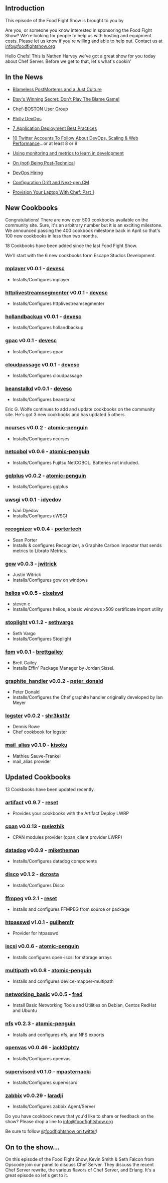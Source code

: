 ## Introduction

This episode of the Food Fight Show is brought to you by

Are you, or someone you know interested in sponsoring the Food Fight Show?  We're looking for people to help us with hosting and equipment costs.  Please let us know if you're willing and able to help out.  Contact us at info@foodfightshow.org

Hello Chefs!  This is Nathen Harvey we've got a great show for you today about Chef Server.  Before we get to that, let's what's cookin'

## In the News

* [Blameless PostMortems and a Just Culture](http://codeascraft.etsy.com/2012/05/22/blameless-postmortems/)

* [Etsy's Winning Secret: Don't Play The Blame Game!](http://www.businessinsider.com/etsy-chad-dickerson-blameless-post-mortem-2012-5)

* [Chef-BOSTON User Group](http://www.meetup.com/Chef-BOSTON/)

* [Philly DevOps](http://phillydevops.org/)

* [7 Application Deployment Best Practices](http://java.dzone.com/articles/7-application-deployment-best)

* [10 Twitter Accounts To Follow About DevOps, Scaling & Web Performance](http://www.tracelytics.com/blog/10-twitter-accounts-about-devops-scaling/?utm_source=twitter&utm_medium=social&utm_content=83836ee8-b7fa-4cee-9c77-bcf7b42f7820)...or at least 8 or 9

* [Using monitoring and metrics to learn in development](http://www.slideshare.net/jedi4ever/using-monitoring-and-metrics-to-learn-in-development)

* [On (not) Being Post-Technical](http://nomadic-developer.com/2012/05/30/on-not-being-post-technical/)

* [DevOps Hiring](http://www.slideshare.net/kshep/devops-13030503)

* [Configuration Drift and Next-gen CM](http://blog.lusis.org/blog/2012/05/24/configuration-drift-and-next-gen-cm/)

* [Provision Your Laptop With Chef: Part 1](http://technology.customink.com/blog/2012/05/28/provision-your-laptop-with-chef-part-1/)

## New Cookbooks

Congratulations!  There are now over 500 cookbooks available on the community site.  Sure, it's an arbitrary number but it is an exciting milestone.  We announced passing the 400 cookbook milestone back in April so that's 100 new cookbooks in less than two months. 

18 Cookbooks have been added since the last Food Fight Show.

We'll start with the 6 new cookbooks form Escape Studios Development.

### [mplayer](http://community.opscode.com/cookbooks/mplayer) v0.0.1 - [devesc](http://community.opscode.com/users/devesc)
  * Installs/Configures mplayer

### [httplivestreamsegmenter](http://community.opscode.com/cookbooks/httplivestreamsegmenter) v0.0.1 - [devesc](http://community.opscode.com/users/devesc)
  * Installs/Configures httplivestreamsegmenter

### [hollandbackup](http://community.opscode.com/cookbooks/hollandbackup) v0.0.1 - [devesc](http://community.opscode.com/users/devesc)
  * Installs/Configures hollandbackup

### [gpac](http://community.opscode.com/cookbooks/gpac) v0.0.1 - [devesc](http://community.opscode.com/users/devesc)
  * Installs/Configures gpac

### [cloudpassage](http://community.opscode.com/cookbooks/cloudpassage) v0.0.1 - [devesc](http://community.opscode.com/users/devesc)
  * Installs/Configures cloudpassage

### [beanstalkd](http://community.opscode.com/cookbooks/beanstalkd) v0.0.1 - [devesc](http://community.opscode.com/users/devesc)
  * Installs/Configures beanstalkd

Eric G. Wolfe continues to add and update cookbooks on the community site.  He's got 3 new cookbooks and has updated 5 others.

### [ncurses](http://community.opscode.com/cookbooks/ncurses) v0.0.2 - [atomic-penguin](http://community.opscode.com/users/atomic-penguin)
  * Installs/Configures ncurses

### [netcobol](http://community.opscode.com/cookbooks/netcobol) v0.0.6 - [atomic-penguin](http://community.opscode.com/users/atomic-penguin)
  * Installs/Configures Fujitsu NetCOBOL.  Batteries not included.

### [gqlplus](http://community.opscode.com/cookbooks/gqlplus) v0.0.2 - [atomic-penguin](http://community.opscode.com/users/atomic-penguin)
  * Installs/Configures gqlplus
 
### [uwsgi](http://community.opscode.com/cookbooks/uwsgi) v0.0.1 - [idyedov](http://community.opscode.com/users/idyedov)
  * Ivan Dyedov
  * Installs/Configures uWSGI

### [recognizer](http://community.opscode.com/cookbooks/recognizer) v0.0.4 - [portertech](http://community.opscode.com/users/portertech)
  * Sean Porter
  * Installs & configures Recognizer, a Graphite Carbon impostor that sends metrics to Librato Metrics.

### [gow](http://community.opscode.com/cookbooks/gow) v0.0.3 - [jwitrick](http://community.opscode.com/users/jwitrick)
  * Justin Witrick
  * Installs/Configures gow on windows
 
### [helios](http://community.opscode.com/cookbooks/helios) v0.0.5 - [cixelsyd](http://community.opscode.com/users/cixelsyd)
  * steven c
  * Installs/Configures helios, a basic windows x509 certificate import utility

### [stoplight](http://community.opscode.com/cookbooks/stoplight) v0.1.2 - [sethvargo](http://community.opscode.com/users/sethvargo)
  * Seth Vargo
  * Installs/Configures Stoplight

### [fpm](http://community.opscode.com/cookbooks/fpm) v0.0.1 - [brettgailey](http://community.opscode.com/users/brettgailey)
  * Brett Gailey
  * Installs Effin' Package Manager by Jordan Sissel.

### [graphite_handler](http://community.opscode.com/cookbooks/graphite_handler) v0.0.2 - [peter_donald](http://community.opscode.com/users/peter_donald)
  * Peter Donald
  * Installs/Configures the Chef graphite handler originally developed by Ian Meyer

### [logster](http://community.opscode.com/cookbooks/logster) v0.0.2 - [shr3kst3r](http://community.opscode.com/users/shr3kst3r)
  * Dennis Rowe
  * Chef cookbook for logster

### [mail_alias](http://community.opscode.com/cookbooks/mail_alias) v0.1.0 - [kisoku](http://community.opscode.com/users/kisoku)
  * Mathieu Sauve-Frankel
  * mail_alias provider

## Updated Cookbooks

13 Cookbooks have been updated recently.

### [artifact](http://community.opscode.com/cookbooks/artifact) v0.9.7 - [reset](http://community.opscode.com/users/reset)  
  * Provides your cookbooks with the Artifact Deploy LWRP

### [cpan](http://community.opscode.com/cookbooks/cpan) v0.0.13 - [melezhik](http://community.opscode.com/users/melezhik)  
  * CPAN modules provider (cpan_client provider LWRP)

### [datadog](http://community.opscode.com/cookbooks/datadog) v0.0.9 - [miketheman](http://community.opscode.com/users/miketheman)  
  * Installs/Configures datadog components

### [disco](http://community.opscode.com/cookbooks/disco) v0.1.2 - [dcrosta](http://community.opscode.com/users/dcrosta)  
  * Installs/Configures Disco

### [ffmpeg](http://community.opscode.com/cookbooks/ffmpeg) v0.2.1 - [reset](http://community.opscode.com/users/reset)  
  * Installs and configures FFMPEG from source or package

### [htpasswd](http://community.opscode.com/cookbooks/htpasswd) v1.0.1 - [guilhemfr](http://community.opscode.com/users/guilhemfr)  
  * Provider for htpasswd

### [iscsi](http://community.opscode.com/cookbooks/iscsi) v0.0.6 - [atomic-penguin](http://community.opscode.com/users/atomic-penguin)  
  * Installs configures open-iscsi for storage arrays

### [multipath](http://community.opscode.com/cookbooks/multipath) v0.0.8 - [atomic-penguin](http://community.opscode.com/users/atomic-penguin)  
  * Installs and configures device-mapper-multipath

### [networking_basic](http://community.opscode.com/cookbooks/networking_basic) v0.0.5 - [fred](http://community.opscode.com/users/fred)  
  * Install Basic Networking Tools and Utilities on Debian, Centos RedHat and Ubuntu

### [nfs](http://community.opscode.com/cookbooks/nfs) v0.2.3 - [atomic-penguin](http://community.opscode.com/users/atomic-penguin)  
  * Installs and configures nfs, and NFS exports

### [openvas](http://community.opscode.com/cookbooks/openvas) v0.0.46 - [jackl0phty](http://community.opscode.com/users/jackl0phty)  
  * Installs/Configures openvas

### [supervisord](http://community.opscode.com/cookbooks/supervisord) v0.1.0 - [mpasternacki](http://community.opscode.com/users/mpasternacki)  
  * Installs/Configures supervisord

### [zabbix](http://community.opscode.com/cookbooks/zabbix) v0.0.29 - [laradji](http://community.opscode.com/users/laradji)  
  * Installs/Configures zabbix Agent/Server

Do you have cookbook news that you'd like to share or feedback on the show?  Please drop a line to info@foodfightshow.org

Be sure to follow [@foodfightshow on twitter](http://twitter.com/foodfightshow)!

## On to the show...

On this episode of the Food Fight Show, Kevin Smith & Seth Falcon from Opscode join our panel to discuss Chef Server.  They discuss the recent Chef Server rewrite, the various flavors of Chef Server, and Erlang.  It's a great episode so let's get to it.
